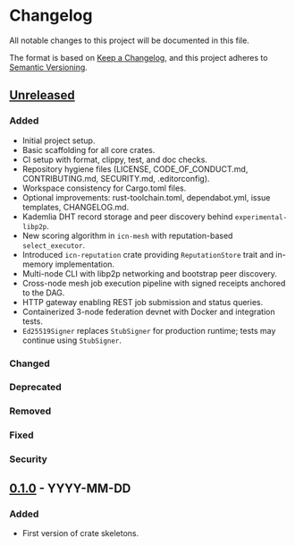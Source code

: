 # Changelog

All notable changes to this project will be documented in this file.

The format is based on [Keep a Changelog](https://keepachangelog.com/en/1.0.0/),
and this project adheres to [Semantic Versioning](https://semver.org/spec/v2.0.0.html).

## [Unreleased]

### Added
- Initial project setup.
- Basic scaffolding for all core crates.
- CI setup with format, clippy, test, and doc checks.
- Repository hygiene files (LICENSE, CODE_OF_CONDUCT.md, CONTRIBUTING.md, SECURITY.md, .editorconfig).
- Workspace consistency for Cargo.toml files.
- Optional improvements: rust-toolchain.toml, dependabot.yml, issue templates, CHANGELOG.md.
- Kademlia DHT record storage and peer discovery behind `experimental-libp2p`.
- New scoring algorithm in `icn-mesh` with reputation-based `select_executor`.
- Introduced `icn-reputation` crate providing `ReputationStore` trait and in-memory implementation.
- Multi-node CLI with libp2p networking and bootstrap peer discovery.
- Cross-node mesh job execution pipeline with signed receipts anchored to the DAG.
- HTTP gateway enabling REST job submission and status queries.
- Containerized 3-node federation devnet with Docker and integration tests.
- `Ed25519Signer` replaces `StubSigner` for production runtime; tests may continue using `StubSigner`.

### Changed

### Deprecated

### Removed

### Fixed

### Security

## [0.1.0] - YYYY-MM-DD

### Added
- First version of crate skeletons.

[Unreleased]: https://github.com/USERNAME/icn-core/compare/v0.2.0...HEAD
[0.2.0]: https://github.com/USERNAME/icn-core/releases/tag/v0.2.0
[0.1.0]: https://github.com/USERNAME/icn-core/releases/tag/v0.1.0 